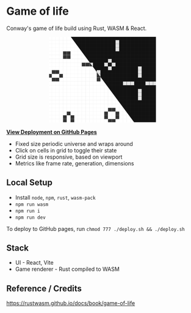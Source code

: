 # Game of life
Conway's game of life build using Rust, WASM & React.

<p align="center"><img src="src/assets/thumbnail.png" width="280"></p>

**[View Deployment on GitHub Pages](https://arpitjp.github.io/wasm-game-of-life/)**

- Fixed size periodic universe and wraps around
- Click on cells in grid to toggle their state
- Grid size is responsive, based on viewport
- Metrics like frame rate, generation, dimensions

## Local Setup
- Install `node`, `npm`, `rust`, `wasm-pack`
- `npm run wasm`
- `npm run i`
- `npm run dev`

To deploy to GitHub pages, run
`chmod 777 ./deploy.sh && ./deploy.sh`
## Stack
- UI - React, Vite
- Game renderer - Rust compiled to WASM

## Reference / Credits
https://rustwasm.github.io/docs/book/game-of-life
